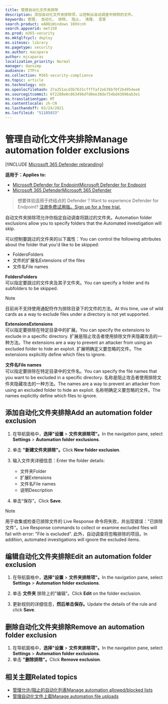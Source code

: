 ```yaml
---
title: 管理自动化文件夹排除
description: 添加自动化文件夹排除项，以控制从自动调查中排除的文件。
keywords: 管理， 自动化， 排除， 阻止， 清理， 恶意
search.product: eADQiWindows 10XVcnh
search.appverid: met150
ms.prod: m365-security
ms.mktglfcycl: deploy
ms.sitesec: library
ms.pagetype: security
ms.author: macapara
author: mjcaparas
localization_priority: Normal
manager: dansimp
audience: ITPro
ms.collection: M365-security-compliance
ms.topic: article
ms.technology: mde
ms.openlocfilehash: 37a251acd3b7631cffffaf2eb76bf0f2b4954ee6
ms.sourcegitcommit: 6f2288e0c863496dfd0ee38de754bd43096ab3e1
ms.translationtype: MT
ms.contentlocale: zh-CN
ms.lasthandoff: 03/24/2021
ms.locfileid: "51185833"
---
```

# <a name="manage-automation-folder-exclusions"></a><span data-ttu-id="efcdd-104">管理自动化文件夹排除</span><span class="sxs-lookup"><span data-stu-id="efcdd-104">Manage automation folder exclusions</span></span> 

[!INCLUDE [Microsoft 365 Defender rebranding](../../includes/microsoft-defender.md)]


<span data-ttu-id="efcdd-105">**适用于：**</span><span class="sxs-lookup"><span data-stu-id="efcdd-105">**Applies to:**</span></span>
- [<span data-ttu-id="efcdd-106">Microsoft Defender for Endpoint</span><span class="sxs-lookup"><span data-stu-id="efcdd-106">Microsoft Defender for Endpoint</span></span>](https://go.microsoft.com/fwlink/p/?linkid=2154037)
- [<span data-ttu-id="efcdd-107">Microsoft 365 Defender</span><span class="sxs-lookup"><span data-stu-id="efcdd-107">Microsoft 365 Defender</span></span>](https://go.microsoft.com/fwlink/?linkid=2118804)

><span data-ttu-id="efcdd-108">想要体验适用于终结点的 Defender？</span><span class="sxs-lookup"><span data-stu-id="efcdd-108">Want to experience Defender for Endpoint?</span></span> [<span data-ttu-id="efcdd-109">注册免费试用版。</span><span class="sxs-lookup"><span data-stu-id="efcdd-109">Sign up for a free trial.</span></span>](https://www.microsoft.com/microsoft-365/windows/microsoft-defender-atp?ocid=docs-wdatp-automationexclusionfolder-abovefoldlink)

<span data-ttu-id="efcdd-110">自动文件夹排除项允许你指定自动调查将跳过的文件夹。</span><span class="sxs-lookup"><span data-stu-id="efcdd-110">Automation folder exclusions allow you to specify folders that the Automated investigation will skip.</span></span> 

<span data-ttu-id="efcdd-111">可以控制要跳过的文件夹的以下属性：</span><span class="sxs-lookup"><span data-stu-id="efcdd-111">You can control the following attributes about the folder that you'd like to be skipped:</span></span>
- <span data-ttu-id="efcdd-112">Folders</span><span class="sxs-lookup"><span data-stu-id="efcdd-112">Folders</span></span> 
- <span data-ttu-id="efcdd-113">文件的扩展名</span><span class="sxs-lookup"><span data-stu-id="efcdd-113">Extensions of the files</span></span>
- <span data-ttu-id="efcdd-114">文件名</span><span class="sxs-lookup"><span data-stu-id="efcdd-114">File names</span></span>


<span data-ttu-id="efcdd-115">**Folders**</span><span class="sxs-lookup"><span data-stu-id="efcdd-115">**Folders**</span></span><br>
<span data-ttu-id="efcdd-116">可以指定要跳过的文件夹及其子文件夹。</span><span class="sxs-lookup"><span data-stu-id="efcdd-116">You can specify a folder and its subfolders to be skipped.</span></span> 


>[!NOTE]
><span data-ttu-id="efcdd-117">目前尚不支持使用通配符作为排除目录下的文件的方法。</span><span class="sxs-lookup"><span data-stu-id="efcdd-117">At this time, use of wild cards as a way to exclude files under a directory is not yet supported.</span></span> 


<span data-ttu-id="efcdd-118">**Extensions**</span><span class="sxs-lookup"><span data-stu-id="efcdd-118">**Extensions**</span></span><br>
<span data-ttu-id="efcdd-119">可以指定要排除在特定目录中的扩展。</span><span class="sxs-lookup"><span data-stu-id="efcdd-119">You can specify the extensions to exclude in a specific directory.</span></span> <span data-ttu-id="efcdd-120">扩展是阻止攻击者使用排除文件夹隐藏攻击的一种方法。</span><span class="sxs-lookup"><span data-stu-id="efcdd-120">The extensions are a way to prevent an attacker from using an excluded folder to hide an exploit.</span></span> <span data-ttu-id="efcdd-121">扩展明确定义要忽略的文件。</span><span class="sxs-lookup"><span data-stu-id="efcdd-121">The extensions explicitly define which files to ignore.</span></span> 

<span data-ttu-id="efcdd-122">**文件名**</span><span class="sxs-lookup"><span data-stu-id="efcdd-122">**File names**</span></span><br>
<span data-ttu-id="efcdd-123">可以指定要排除在特定目录中的文件名。</span><span class="sxs-lookup"><span data-stu-id="efcdd-123">You can specify the file names that you want to be excluded in a specific directory.</span></span> <span data-ttu-id="efcdd-124">名称是阻止攻击者使用排除文件夹隐藏攻击的一种方法。</span><span class="sxs-lookup"><span data-stu-id="efcdd-124">The names are a way to prevent an attacker from using an excluded folder to hide an exploit.</span></span> <span data-ttu-id="efcdd-125">名称明确定义要忽略的文件。</span><span class="sxs-lookup"><span data-stu-id="efcdd-125">The names explicitly define which files to ignore.</span></span> 



## <a name="add-an-automation-folder-exclusion"></a><span data-ttu-id="efcdd-126">添加自动化文件夹排除</span><span class="sxs-lookup"><span data-stu-id="efcdd-126">Add an automation folder exclusion</span></span>
1. <span data-ttu-id="efcdd-127">在导航窗格中，**选择"设置**  >  **文件夹排除项"。**</span><span class="sxs-lookup"><span data-stu-id="efcdd-127">In the navigation pane, select **Settings** > **Automation folder exclusions**.</span></span>  

2. <span data-ttu-id="efcdd-128">单击 **"新建文件夹排除"。**</span><span class="sxs-lookup"><span data-stu-id="efcdd-128">Click **New folder exclusion**.</span></span>  

3. <span data-ttu-id="efcdd-129">输入文件夹详细信息：</span><span class="sxs-lookup"><span data-stu-id="efcdd-129">Enter the folder details:</span></span>

    - <span data-ttu-id="efcdd-130">文件夹</span><span class="sxs-lookup"><span data-stu-id="efcdd-130">Folder</span></span>
    - <span data-ttu-id="efcdd-131">扩展</span><span class="sxs-lookup"><span data-stu-id="efcdd-131">Extensions</span></span>
    - <span data-ttu-id="efcdd-132">文件名</span><span class="sxs-lookup"><span data-stu-id="efcdd-132">File names</span></span>
    - <span data-ttu-id="efcdd-133">说明</span><span class="sxs-lookup"><span data-stu-id="efcdd-133">Description</span></span>
    

4. <span data-ttu-id="efcdd-134">单击“保存”。</span><span class="sxs-lookup"><span data-stu-id="efcdd-134">Click **Save**.</span></span>

>[!NOTE]
> <span data-ttu-id="efcdd-135">用于收集或检查已排除文件的 Live Response 命令将失败，并出现错误："已排除文件"。</span><span class="sxs-lookup"><span data-stu-id="efcdd-135">Live Response commands to collect or examine excluded files will fail with error: "File is excluded".</span></span> <span data-ttu-id="efcdd-136">此外，自动调查将忽略排除的项目。</span><span class="sxs-lookup"><span data-stu-id="efcdd-136">In addition, automated investigations will ignore the excluded items.</span></span>

## <a name="edit-an-automation-folder-exclusion"></a><span data-ttu-id="efcdd-137">编辑自动化文件夹排除</span><span class="sxs-lookup"><span data-stu-id="efcdd-137">Edit an automation folder exclusion</span></span> 
1. <span data-ttu-id="efcdd-138">在导航窗格中，**选择"设置**  >  **文件夹排除项"。**</span><span class="sxs-lookup"><span data-stu-id="efcdd-138">In the navigation pane, select **Settings** > **Automation folder exclusions**.</span></span> 

2. <span data-ttu-id="efcdd-139">单击 **文件夹** 排除上的"编辑"。</span><span class="sxs-lookup"><span data-stu-id="efcdd-139">Click **Edit** on the folder exclusion.</span></span>  

3. <span data-ttu-id="efcdd-140">更新规则的详细信息，**然后单击保存。**</span><span class="sxs-lookup"><span data-stu-id="efcdd-140">Update the details of the rule and click **Save**.</span></span>

## <a name="remove-an-automation-folder-exclusion"></a><span data-ttu-id="efcdd-141">删除自动化文件夹排除</span><span class="sxs-lookup"><span data-stu-id="efcdd-141">Remove an automation folder exclusion</span></span> 
1. <span data-ttu-id="efcdd-142">在导航窗格中，**选择"设置**  >  **文件夹排除项"。**</span><span class="sxs-lookup"><span data-stu-id="efcdd-142">In the navigation pane, select **Settings** > **Automation folder exclusions**.</span></span>  
2. <span data-ttu-id="efcdd-143">单击 **"删除排除"。**</span><span class="sxs-lookup"><span data-stu-id="efcdd-143">Click **Remove exclusion**.</span></span> 


## <a name="related-topics"></a><span data-ttu-id="efcdd-144">相关主题</span><span class="sxs-lookup"><span data-stu-id="efcdd-144">Related topics</span></span>
- [<span data-ttu-id="efcdd-145">管理允许/阻止的自动化列表</span><span class="sxs-lookup"><span data-stu-id="efcdd-145">Manage automation allowed/blocked lists</span></span>](manage-indicators.md)
- [<span data-ttu-id="efcdd-146">管理自动化文件上载</span><span class="sxs-lookup"><span data-stu-id="efcdd-146">Manage automation file uploads</span></span>](manage-automation-file-uploads.md)
